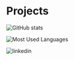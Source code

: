 # Projects


<!--
**ArnaudBuchholz/ArnaudBuchholz** is a ✨ _special_ ✨ repository because its `README.md` (this file) appears on your GitHub profile.

Here are some ideas to get you started:

- 🔭 I’m currently working on ...
- 🌱 I’m currently learning ...
- 👯 I’m looking to collaborate on ...
- 🤔 I’m looking for help with ...
- 💬 Ask me about ...
- 📫 How to reach me: ...
- 😄 Pronouns: ...
- ⚡ Fun fact: ...
-->

![GitHub stats](https://github-readme-stats.vercel.app/api?username=ArnaudBuchholz&show_icons=true)

![Most Used Languages](https://github-readme-stats.vercel.app/api/top-langs/?username=ArnaudBuchholz&langs_count=5&layout=compact)

[<img align="left" alt="linkedin" src="https://img.shields.io/badge/LinkedIn-0072b1?style=for-the-badge&logo=linkedin&logoColor=fff" />][linkedin]

[linkedin]: www.linkedin.com/in/arnaudbuchholz

